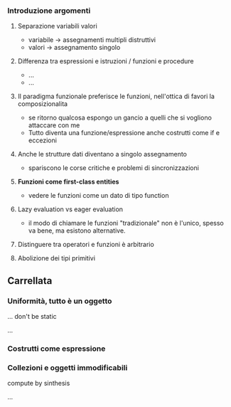 ### Introduzione argomenti
1. Separazione variabili valori
    - variabile -> assegnamenti multipli distruttivi
    - valori -> assegnamento singolo

2. Differenza tra espressioni e istruzioni / funzioni e procedure
    - ...
    - ...

3. Il paradigma funzionale preferisce le funzioni, nell'ottica di favori la composizionalita
    - se ritorno qualcosa espongo un gancio a quelli che si vogliono attaccare con me
    - Tutto diventa una funzione/espressione anche costrutti come if e eccezioni

4. Anche le strutture dati diventano a singolo assegnamento
    - spariscono le corse critiche e problemi di sincronizzazioni

5. **Funzioni come first-class entities**
    - vedere le funzioni come un dato di tipo function
    
6. Lazy evaluation vs eager evaluation
    - il modo di chiamare le funzioni "tradizionale" non è l'unico, spesso va bene, ma esistono alternative.

7. Distinguere tra operatori e funzioni è arbitrario

8. Abolizione dei tipi primitivi

## Carrellata

### Uniformità, tutto è un oggetto
...
don't be static

...

### Costrutti come espressione

### Collezioni e oggetti immodificabili
compute by sinthesis

...

